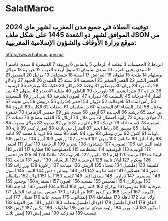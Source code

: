 # SalatMaroc

## توقيت الصلاة في جميع مدن المغرب لشهر ماي 2024 الموافق لشهر ذو القعدة 1445 على شكل ملف JSON من موقع وزارة الأوقاف والشؤون الإسلامية المغربيية:
https://www.habous.gov.ma


   1 الرباط
  2 الخميسات
  3 تيفلت
  4 الرماني
  5 والماس
  6 بوزنيقة
  7 القنيطرة
  8 سيدي قاسم
  9 سيدي يحيى الغرب
  10 سيدي سليمان
  11 سوق أربعاء الغرب
  12 عرباوة
  13 مولاي بوسلهام
  14 طنجة
  15 تطوان
  16 العرائش
  17 أصيلة
  18 شفشاون
  19 مرتيل
  20 المضيق
  21 القصر الكبير
  22 القصر الصغير
  23 الحسيمة
  24 سبتة
  25 الفنيدق
  26 الجبهة
  27 واد لاو
  28 باب برد
  29 وزان
  30 بوسكور
  31 وجدة
  32 بركان
  33 فكيك
  34 بوعرفة
  35 كرسيف
  36 جرادة
  37 عين الشعير
  38 تاوريرت
  39 الناظور
  40 مليلية
  41 دبدو
  42 سلوان
  43 بني أنصار
  44 فرخانة
  45 تالسينت
  46 تندرارة
  47 العيون الشرقية
  48 بني ادرار
  49 السعيدية
  50 رأس الماء
  51 تافوغالت
  52 فزوان
  53 أحفير
  54 زايو
  55 دريوش
  56 بني تجيت
  57 بوعنان
  58 الدار البيضاء
  59 المحمدية
  60 بن سليمان
  61 سطات
  62 الكارة
  63 البروج
  64 ابن أحمد
  65 برشيد
  66 الجديدة
  67 أزمور
  68 سيدي بنور
  69 خميس الزمامرة
  70 خنيفرة
  71 مولاي بوعزة
  72 زاوية أحنصال
  73 بني ملال
  74 أزيلال
  75 الفقيه بنصالح
  76 دمنات
  77 القصيبة
  78 قصبة تادلة
  79 خريبكة
  80 وادي زم
  81 فاس
  82 صفرو
  83 مولاي يعقوب
  84 بولمان
  85 ميسور
  86 رباط الخير
  87 المنزل بني يازغة
  88 إموزار كندر
  89 تازة
  90 تاونات
  91 أكنول
  92 تيزي وسلي
  93 بورد
  94 تاهلة
  95 تيسة
  96 قرية با محمد
  97 كتامة
  98 واد أمليل
  99 مكناس
  100 يفرن
  101 الحاجب
  102 زرهون
  103 آزرو
  104 مراكش
  105 قلعة السراغنة
  106 الصويرة
  107 شيشاون
  108 بنجرير
  109 الرحامنة
  110 تمنار
  111 آسفي
  112 الوليدية
  113 اليوسفية
  114 تسلطانت
  115 تامصلوحت
  116 قطارة
  117 أكادير
  118 تارودانت
  119 تزنيت
  120 إغرم
  121 تالوين
  122 تافراوت
  123 طاطا
  124 أقا
  125 فم لحصن
  126 بويكرة
  127 أولاد تايمة
  128 الرشيدية
  129 الريصاني
  130 أرفود
  131 تنديت
  132 كلميمة
  133 إملشيل
  134 تنجداد
  135 الريش
  136 ميدلت
  137 زاكورة
  138 ورزازات
  139 تنغير
  140 هسكورة
  141 قلعة مكونة
  142 أكدز
  143 بومالن دادس
  144 النيف
  145 أسول
  146 أمسمرير
  147 تازارين
  148 سيدي إفني
  149 كلميم
  150 أسا
  151 الزاك
  152 طانطان
  153 بويزكارن
  154 المحبس
  155 لمسيد
  156 العيون
  157 السمارة
  158 بوجدور
  159 طرفاية
  160 تفاريتي
  161 بوكراع
  162 كلتة زمور
  163 أمكالة
  164 أخفنير
  165 الداخلة
  166 الكويرة
  167 أوسرد
  168 بئر كندوز
  169 بئر أنزاران
  170 خميس سيدي عبد الجليل
  171 أولاد عياد
  172 تاهلة
  173 مطماطة
  174 إيمنتانوت
  175 سيدي غانم
  176 تفنتان
  177 آيت القاق
  178 أكدال أملشيل
  179 اكودال املشيل ميدلت
  180 أكايوار
  181 عين العودة
  182 أسكين
  183 آيت ورير
  184 زاوية مولاي ابراهيم
  185 تولكولت
  186 إيكس
  187 كرس
  188 تيسنت
  189 فم زكيد
  190 قصر إيش
  191 إيمين ثلاث

